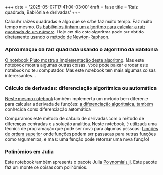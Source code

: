 +++
date = '2025-05-07T17:41:00-03:00'
draft = false
title = 'Raíz quadrada, Babilônia e derivadas'
+++

Calcular raízes quadradas é algo que se sabe faz muito tempo. Faz muito tempo mesmo. [Os babilônios tinham um algoritmo para calcular a raíz quadrada de um número](https://pt.wikipedia.org/wiki/Raiz_quadrada#M%C3%A9todo_babil%C3%B4nico). Hoje em dia este algoritmo pode ser obtido diretamente usando o [método de Newton-Raphson](https://pt.wikipedia.org/wiki/M%C3%A9todo_de_Newton%E2%80%93Raphson). 

### Aproximação da raíz quadrada usando o algoritmo da Babilônia

[O notebook Pluto mostra a implementação deste algoritmo](/notebooks/2025/05/babilonia.html). Mas este notebook mostra algumas outras coisas. Você pode baixar e rodar este notebook no teu computador. Mas este notebook tem mais algumas coisas interessantes...

### Cálculo de derivadas: diferenciação algorítmica ou automática

[Neste mesmo notebook](/notebooks/2025/05/babilonia.html) também implementa um método bem diferente para calcular a derivada de funções: [a diferenciação algorítmica, também conhecida como diferenciação automática](https://en.wikipedia.org/wiki/Automatic_differentiation). 

Comparamos este método de cálculo de derivadas com o método de diferenças centradas e a solução analítica. Neste notebook, é utilizada uma técnica de programação que pode ser novo para algumas pessoas: [funções de ordem superior](https://pt.wikipedia.org/wiki/Fun%C3%A7%C3%A3o_de_primeira_classe) onde funções podem ser passadas para outras funções como argumentos, e mais: uma função pode retornar uma nova função!


### Polinômios em Julia

Este notebook também apresenta o pacote Julia [Polynomials.jl](https://github.com/JuliaMath/Polynomials.jl). Este pacote faz um monte de coisas com polinômios. 

